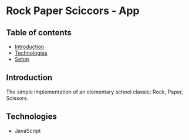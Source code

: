 # Rock Paper Sciccors - App

## Table of contents
* [Introduction](#introduction)
* [Technologies](#technologies)
* [Setup](#setup)


## Introduction

The simple implementation of an elementary school classic; Rock, Paper, Scissors.

## Technologies

* JavaScript
